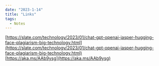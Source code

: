 ```yaml
---
date: "2023-1-14"
title: "Links"
tags: 
  - Notes
---
```



[https://slate.com/technology/2023/01/chat-gpt-openai-jasper-hugging-face-plagiarism-big-technology.html](https://slate.com/technology/2023/01/chat-gpt-openai-jasper-hugging-face-plagiarism-big-technology.html)  
[https://aka.ms/AAb9ysg](https://aka.ms/AAb9ysg)  

